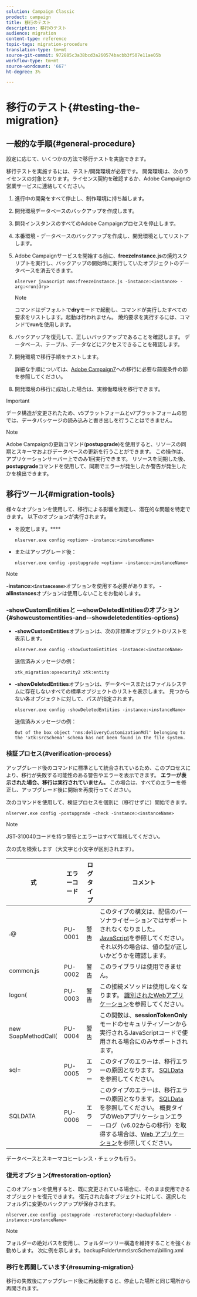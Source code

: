 ```yaml
---
solution: Campaign Classic
product: campaign
title: 移行のテスト
description: 移行のテスト
audience: migration
content-type: reference
topic-tags: migration-procedure
translation-type: tm+mt
source-git-commit: 972885c3a38bcd3a260574bacbb3f507e11ae05b
workflow-type: tm+mt
source-wordcount: '667'
ht-degree: 3%

---
```



# 移行のテスト{#testing-the-migration}

## 一般的な手順{#general-procedure}

設定に応じて、いくつかの方法で移行テストを実施できます。

移行テストを実施するには、テスト/開発環境が必要です。 開発環境は、次のライセンスの対象となります。ライセンス契約を確認するか、Adobe Campaignの営業サービスに連絡してください。

1. 進行中の開発をすべて停止し、制作環境に持ち越します。
1. 開発環境データベースのバックアップを作成します。
1. 開発インスタンスのすべてのAdobe Campaignプロセスを停止します。
1. 本番環境・データベースのバックアップを作成し、開発環境としてリストアします。
1. Adobe Campaignサービスを開始する前に、**freezeInstance.js**&#x200B;の焼灼スクリプトを実行し、バックアップの開始時に実行していたオブジェクトのデータベースを消去できます。

   ```
   nlserver javascript nms:freezeInstance.js -instance:<instance> -arg:<run|dry>
   ```

   >[!NOTE]
   >
   >コマンドはデフォルトで&#x200B;**dry**&#x200B;モードで起動し、コマンドが実行したすべての要求をリストします。起動は行われません。 焼灼要求を実行するには、コマンドで&#x200B;**run**&#x200B;を使用します。

1. バックアップを復元して、正しいバックアップであることを確認します。 データベース、テーブル、データなどにアクセスできることを確認します。
1. 開発環境で移行手順をテストします。

   詳細な手順については、[Adobe Campaign7](../../migration/using/prerequisites-for-migration-to-adobe-campaign-7.md)への移行に必要な前提条件の節を参照してください。

1. 開発環境の移行に成功した場合は、実稼働環境を移行できます。

>[!IMPORTANT]
>
>データ構造が変更されたため、v5プラットフォームとv7プラットフォームの間では、データパッケージの読み込みと書き出しを行うことはできません。

>[!NOTE]
>
>Adobe Campaignの更新コマンド(**postupgrade**)を使用すると、リソースの同期とスキーマおよびデータベースの更新を行うことができます。 この操作は、アプリケーションサーバー上でのみ1回実行できます。 リソースを同期した後、**postupgrade**&#x200B;コマンドを使用して、同期でエラーが発生したか警告が発生したかを検出できます。

## 移行ツール{#migration-tools}

様々なオプションを使用して、移行による影響を測定し、潜在的な問題を特定できます。 以下のオプションが実行されます。

* を設定します。****

   ```
   nlserver.exe config <option> -instance:<instanceName>
   ```

* またはアップグレード後：

   ```
   nlserver.exe config -postupgrade <option> -instance:<instanceName>
   ```

>[!NOTE]
>
>**-instance:`<instanceame>`**&#x200B;オプションを使用する必要があります。 **-allinstances**&#x200B;オプションは使用しないことをお勧めします。

### -showCustomEntitiesと —showDeletedEntitiesのオプション{#showcustomentities-and--showdeletedentities-options}

* **-showCustomEntities**&#x200B;オプションは、次の非標準オブジェクトのリストを表示します。

   ```
   nlserver.exe config -showCustomEntities -instance:<instanceName>
   ```

   送信済みメッセージの例：

   ```
   xtk_migration:opsecurity2 xtk:entity
   ```

* **-showDeletedEntities**&#x200B;オプションは、データベースまたはファイルシステムに存在しないすべての標準オブジェクトのリストを表示します。 見つからない各オブジェクトに対して、パスが指定されます。

   ```
   nlserver.exe config -showDeletedEntities -instance:<instanceName>
   ```

   送信済みメッセージの例：

   ```
   Out of the box object 'nms:deliveryCustomizationMdl' belonging to the 'xtk:srcSchema' schema has not been found in the file system.
   ```

### 検証プロセス{#verification-process}

アップグレード後のコマンドに標準として統合されているため、このプロセスにより、移行が失敗する可能性のある警告やエラーを表示できます。 **エラーが表示された場合、移行は実行されていません。** この場合は、すべてのエラーを修正し、アップグレード後に開始を再度行ってください。

次のコマンドを使用して、検証プロセスを個別に（移行せずに）開始できます。

```
nlserver.exe config -postupgrade -check -instance:<instanceName>
```

>[!NOTE]
>
>JST-310040コードを持つ警告とエラーはすべて無視してください。

次の式を検索します（大文字と小文字が区別されます）。

<table> 
 <thead> 
  <tr> 
   <th> 式<br /> </th> 
   <th> エラーコード<br /> </th> 
   <th> ログタイプ<br /> </th> 
   <th> コメント<br /> </th> 
  </tr> 
 </thead> 
 <tbody> 
  <tr> 
   <td> .@<br /> </td> 
   <td> PU-0001<br /> </td> 
   <td> 警告<br /> </td> 
   <td> このタイプの構文は、配信のパーソナライゼーションではサポートされなくなりました。 <a href="../../migration/using/general-configurations.md#javascript" target="_blank">JavaScript</a>を参照してください。 それ以外の場合は、値の型が正しいかどうかを確認します。<br /> </td> 
  </tr> 
  <tr> 
   <td> common.js<br /> </td> 
   <td> PU-0002<br /> </td> 
   <td> 警告<br /> </td> 
   <td> このライブラリは使用できません。<br /> </td> 
  </tr> 
  <tr> 
   <td> logon(<br /> </td> 
   <td> PU-0003<br /> </td> 
   <td> 警告<br /> </td> 
   <td> この接続メソッドは使用しなくなります。 <a href="../../migration/using/general-configurations.md#identified-web-applications" target="_blank">識別されたWebアプリケーション</a>を参照してください。<br /> </td> 
  </tr> 
  <tr> 
   <td> new SoapMethodCall(<br /> </td> 
   <td> PU-0004<br /> </td> 
   <td> 警告<br /> </td> 
   <td> この関数は、<strong>sessionTokenOnly</strong>モードのセキュリティゾーンから実行されるJavaScriptコードで使用される場合にのみサポートされます。<br /> </td> 
  </tr> 
  <tr> 
   <td> sql=<br /> </td> 
   <td> PU-0005<br /> </td> 
   <td> エラー<br /> </td> 
   <td> このタイプのエラーは、移行エラーの原因となります。 <a href="../../migration/using/general-configurations.md#sqldata" target="_blank">SQLData</a>を参照してください。<br /> </td> 
  </tr> 
  <tr> 
   <td> SQLDATA<br /> </td> 
   <td> PU-0006<br /> </td> 
   <td> エラー<br /> </td> 
   <td> このタイプのエラーは、移行エラーの原因となります。 <a href="../../migration/using/general-configurations.md#sqldata" target="_blank">SQLData</a>を参照してください。 概要タイプのWebアプリケーションエラーログ（v6.02からの移行）を取得する場合は、<a href="../../migration/using/specific-configurations-in-v6-02.md#web-applications" target="_blank">Web アプリケーション</a>を参照してください。<br /> </td> 
  </tr> 
 </tbody> 
</table>

データベースとスキーマコヒーレンス・チェックも行う。

### 復元オプション{#restoration-option}

このオプションを使用すると、既に変更されている場合に、そのまま使用できるオブジェクトを復元できます。 復元された各オブジェクトに対して、選択したフォルダに変更のバックアップが保存されます。

```
nlserver.exe config -postupgrade -restoreFactory:<backupfolder> -instance:<instanceName>
```

>[!NOTE]
>
>フォルダーの絶対パスを使用し、フォルダーツリー構造を維持することを強くお勧めします。 次に例を示します。backupFolder\nms\srcSchema\billing.xml

### 移行を再開しています{#resuming-migration}

移行の失敗後にアップグレード後に再起動すると、停止した場所と同じ場所から再開されます。
